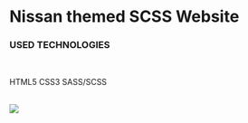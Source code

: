 # Nissan themed SCSS Website

<h3>USED TECHNOLOGIES</h3>
<br>
<p>HTML5 CSS3 SASS/SCSS</p>
<br>
<img src="/images/ekran.gif">

